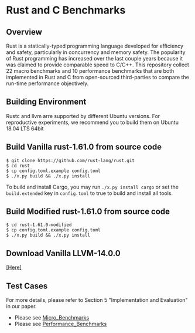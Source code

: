 # Rust and C Benchmarks

## Overview
Rust is a statically-typed programming language developed for efficiency and safety, particularly in concurrency and memory safety. The popularity of Rust programming has increased over the last couple years because it was claimed to provide comparable speed to C/C++. This repository collect 22 macro benchmarks and 10 performance benchmarks that are both implemented in Rust and C from open-sourced third-parties to compare the run-time performance objectively.

## Building Environment
Rustc and llvm arre supported by different Ubuntu versions. For reproductive experiments, we recommend you to build them on Ubuntu 18.04 LTS 64bit

## Build Vanilla rust-1.61.0 from source code
```
$ git clone https://github.com/rust-lang/rust.git
$ cd rust
$ cp config.toml.example config.toml
$ ./x.py build && ./x.py install
```
To build and install Cargo, you may run ```./x.py install cargo``` or set the ```build.extended``` key in ```config.toml``` to true to build and install all tools.

## Build Modified rust-1.61.0 from source code
```
$ cd rust-1.61.0-modified
$ cp config.toml.example config.toml
$ ./x.py build && ./x.py install
```
## Download Vanilla LLVM-14.0.0 
[[Here]](https://github.com/llvm/llvm-project/releases/download/llvmorg-14.0.0/clang+llvm-14.0.0-x86_64-linux-gnu-ubuntu-18.04.tar.xz)

## Test Cases 
For more details, please refer to Section 5 "Implementation and Evaluation" in our paper.
- Please see [Micro_Benchmarks](https://github.com/yzhang71/Rust_C_Benchmarks/tree/main/Micro_Benchmarks)
- Please see [Performance_Benchmarks](https://github.com/yzhang71/Rust_C_Benchmarks/tree/main/Performance_Benchmarks)
